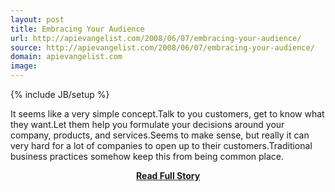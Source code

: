 ```yaml
---
layout: post
title: Embracing Your Audience
url: http://apievangelist.com/2008/06/07/embracing-your-audience/
source: http://apievangelist.com/2008/06/07/embracing-your-audience/
domain: apievangelist.com
image: 
---
```

{% include JB/setup %}<p>It seems like a very simple concept.Talk to you customers, get to know what they want.Let them help you formulate your decisions around your company, products, and services.Seems to make sense, but really it can very hard for a lot of companies to open up to their customers.Traditional business practices somehow keep this from being common place.</p>
<center><p><a href="http://apievangelist.com/2008/06/07/embracing-your-audience/" style='padding:25px; font-sze:18px; font-weight: bold;'>Read Full Story</a></p></center>
